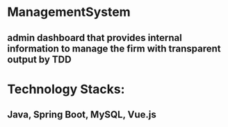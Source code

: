 # ManagementSystem
## admin dashboard that provides internal information to manage the firm with transparent output by TDD

# Technology Stacks:
## Java, Spring Boot, MySQL, Vue.js
